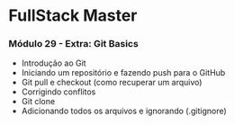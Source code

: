 # FullStack Master

### Módulo 29 - Extra: Git Basics
- Introdução ao Git
- Iniciando um repositório e fazendo push para o GitHub
- Git pull e checkout (como recuperar um arquivo)
- Corrigindo conflitos
- Git clone
- Adicionando todos os arquivos e ignorando (.gitignore)